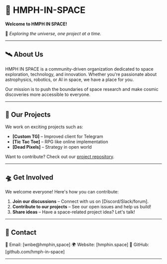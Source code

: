 # 🌌 HMPH-IN-SPACE

**Welcome to HMPH IN SPACE!**

🚀 *Exploring the universe, one project at a time.*

---

## 🛰️ About Us

HMPH IN SPACE is a community-driven organization dedicated to space exploration, technology, and innovation. Whether you're passionate about astrophysics, robotics, or AI in space, we have a place for you.

Our mission is to push the boundaries of space research and make cosmic discoveries more accessible to everyone.

---

## 🌠 Our Projects

We work on exciting projects such as:

- **[Custom TG]** – Improved client for Telegram
- **[Tic Tac Toe]** – RPG like online implementation
- **[Dead Pixels]** – Strategy in open world

Want to contribute? Check out our [project repository](#).

---

## 🛸 Get Involved

We welcome everyone! Here's how you can contribute:

1. **Join our discussions** – Connect with us on [Discord/Slack/forum].
2. **Contribute to our projects** – See our open issues and help us build!
3. **Share ideas** – Have a space-related project idea? Let's talk!

---

## 📡 Contact

📧 Email: [wnbe@hmphin,space]
🌍 Website: [hmphin.space]
🐙 GitHub: [github.com/hmph-in-space]

---
